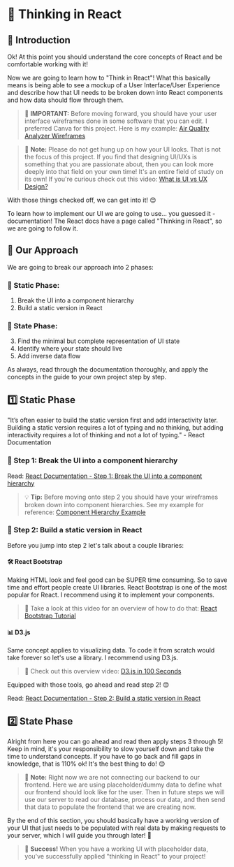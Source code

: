 # 🧩 Thinking in React

## 🚀 Introduction

Ok! At this point you should understand the core concepts of React and be comfortable working with it!

Now we are going to learn how to "Think in React"! What this basically means is being able to see a mockup of a User Interface/User Experience and describe how that UI needs to be broken down into React components and how data should flow through them.

> 🚨 **IMPORTANT:** Before moving forward, you should have your user interface wireframes done in some software that you can edit. I preferred Canva for this project. Here is my example: [Air Quality Analyzer Wireframes](https://www.canva.com/design/DAGj4lEv0Ew/evindvdrenMViShzqZEEMQ/edit?utm_content=DAGj4lEv0Ew&utm_campaign=designshare&utm_medium=link2&utm_source=sharebutton)

> 📝 **Note:** Please do not get hung up on how your UI looks. That is not the focus of this project. If you find that designing UI/UXs is something that you are passionate about, then you can look more deeply into that field on your own time! It's an entire field of study on its own! If you're curious check out this video: [What is UI vs UX Design?](https://www.youtube.com/watch?v=TgqeRTwZvIo)

With those things checked off, we can get into it! 😊

To learn how to implement our UI we are going to use... you guessed it - documentation! The React docs have a page called "Thinking in React", so we are going to follow it.

## 📌 Our Approach

We are going to break our approach into 2 phases:

### 🔹 Static Phase:
1. Break the UI into a component hierarchy
2. Build a static version in React

### 🔹 State Phase:
3. Find the minimal but complete representation of UI state
4. Identify where your state should live
5. Add inverse data flow

As always, read through the documentation thoroughly, and apply the concepts in the guide to your own project step by step.

## 1️⃣ Static Phase
"It’s often easier to build the static version first and add interactivity later. Building a static version requires a lot of typing and no thinking, but adding interactivity requires a lot of thinking and not a lot of typing." - React Documentation

### 🔹 Step 1: Break the UI into a component hierarchy

Read: [React Documentation - Step 1: Break the UI into a component hierarchy](https://react.dev/learn/thinking-in-react#step1-break-the-ui-into-a-component-hierarchy)

> 💡 **Tip:** Before moving onto step 2 you should have your wireframes broken down into component hierarchies. See my example for reference: [Component Hierarchy Example](https://www.canva.com/design/DAGj5H-Nt5A/VXBsJowK42DTvZlhgC6tnA/edit?utm_content=DAGj5H-Nt5A&utm_campaign=designshare&utm_medium=link2&utm_source=sharebutton)

### 🔹 Step 2: Build a static version in React

Before you jump into step 2 let's talk about a couple libraries:

#### 🛠️ React Bootstrap

Making HTML look and feel good can be SUPER time consuming. So to save time and effort people create UI libraries. React Bootstrap is one of the most popular for React. I recommend using it to implement your components. 

> 🔗 Take a look at this video for an overview of how to do that: [React Bootstrap Tutorial](https://www.youtube.com/watch?v=8pKjULHzs0s)

#### 📊 D3.js

Same concept applies to visualizing data. To code it from scratch would take forever so let's use a library. I recommend using D3.js. 

> 🔗 Check out this overview video: [D3.js in 100 Seconds](https://www.youtube.com/watch?v=bp2GF8XcJdY)

Equipped with those tools, go ahead and read step 2! 😊

Read: [React Documentation - Step 2: Build a static version in React](https://react.dev/learn/thinking-in-react#step-2-build-a-static-version-in-react)

## 2️⃣ State Phase

Alright from here you can go ahead and read then apply steps 3 through 5! Keep in mind, it's your responsibility to slow yourself down and take the time to understand concepts. If you have to go back and fill gaps in knowledge, that is 110% ok! It's the best thing to do! 😊

> 📝 **Note:** Right now we are not connecting our backend to our frontend. Here we are using placeholder/dummy data to define what our frontend should look like for the user. Then in future steps we will use our server to read our database, process our data, and then send that data to populate the frontend that we are creating now.

By the end of this section, you should basically have a working version of your UI that just needs to be populated with real data by making requests to your server, which I will guide you through later! 🚀

> 🎯 **Success!** When you have a working UI with placeholder data, you've successfully applied "thinking in React" to your project!
